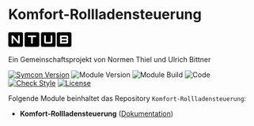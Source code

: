 # Komfort-Rollladensteuerung  

[![Image](imgs/ntub_logo.png)](https://github.com/ubittner/)  

Ein Gemeinschaftsprojekt von Normen Thiel und Ulrich Bittner

[![Symcon Version](https://img.shields.io/badge/Symcon_Version-5.3>-red.svg)](https://www.symcon.de/service/dokumentation/entwicklerbereich/sdk-tools/sdk-php/)
![Module Version](https://img.shields.io/badge/Module_Version-2.00-blue.svg)
![Module Build](https://img.shields.io/badge/Module_Build-10-blue.svg)
![Code](https://img.shields.io/badge/Code-PHP-blue.svg)
[![Check Style](https://github.com/ubittner/Komfort-Rollladensteuerung/workflows/Check%20Style/badge.svg)](https://github.com/ubittner/Komfort-Rollladensteuerung/actions)
[![License](https://img.shields.io/badge/License-CC%20BY--NC--SA%204.0-green.svg)](https://creativecommons.org/licenses/by-nc-sa/4.0/)

Folgende Module beinhaltet das Repository `Komfort-Rollladensteuerung`:

- __Komfort-Rollladensteuerung__ ([Dokumentation](Komfort-Rollladensteuerung))